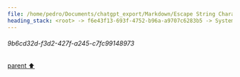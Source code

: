 ```yaml
---
file: /home/pedro/Documents/chatgpt_export/Markdown/Escape String Characters..md
heading_stack: <root> -> f6e43f13-693f-4752-b96a-a9707c6283b5 -> System -> 1f665d95-6647-451e-aeff-9380ccf0cf4f -> System -> aaa2d32f-9183-440c-94c2-108509937911 -> User -> 9b6cd32d-f3d2-427f-a245-c7fc99148973
---
```

###### 9b6cd32d-f3d2-427f-a245-c7fc99148973
[parent ⬆️](#aaa2d32f-9183-440c-94c2-108509937911)
